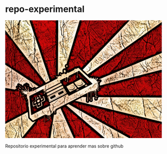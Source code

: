 # repo-experimental

![Vista PCB](41151.jpg?raw=true "PCB")

Repositorio experimental para aprender mas sobre github
